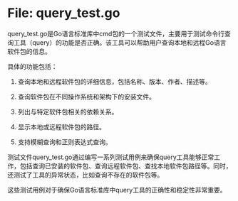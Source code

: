 # File: query_test.go

query_test.go是Go语言标准库中cmd包的一个测试文件，主要用于测试命令行查询工具（query）的功能是否正确。该工具可以帮助用户查询本地和远程Go语言软件包的信息。

具体的功能包括：

1. 查询本地和远程软件包的详细信息，包括名称、版本、作者、描述等。

2. 查询软件包在不同操作系统和架构下的安装文件。

3. 列出与特定软件包相关的依赖关系。

4. 显示本地或远程软件包的路径。

5. 支持模糊查询和正则表达式查询。

测试文件query_test.go通过编写一系列测试用例来确保query工具能够正常工作，包括查询已安装的软件包、查询远程软件包、查找本地软件包路径等。同时，还测试了工具的异常状态，比如查询不存在的软件包等。

这些测试用例对于确保Go语言标准库中query工具的正确性和稳定性非常重要。

